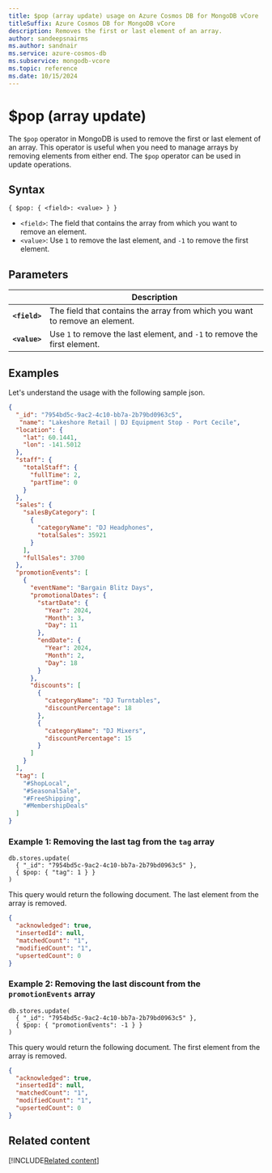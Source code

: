 ```yaml
---
title: $pop (array update) usage on Azure Cosmos DB for MongoDB vCore
titleSuffix: Azure Cosmos DB for MongoDB vCore
description: Removes the first or last element of an array.
author: sandeepsnairms
ms.author: sandnair
ms.service: azure-cosmos-db
ms.subservice: mongodb-vcore
ms.topic: reference
ms.date: 10/15/2024
---
```


# $pop  (array update)

The `$pop` operator in MongoDB is used to remove the first or last element of an array. This operator is useful when you need to manage arrays by removing elements from either end. The `$pop` operator can be used in update operations.

## Syntax

```shell
{ $pop: { <field>: <value> } }
```

- `<field>`: The field that contains the array from which you want to remove an element.
- `<value>`: Use `1` to remove the last element, and `-1` to remove the first element.

## Parameters

| | Description |
| --- | --- |
| **`<field>`** | The field that contains the array from which you want to remove an element. |
| **`<value>`** | Use `1` to remove the last element, and `-1` to remove the first element. |

## Examples

Let's understand the usage with the following sample json.

```json
{
  "_id": "7954bd5c-9ac2-4c10-bb7a-2b79bd0963c5",
   "name": "Lakeshore Retail | DJ Equipment Stop - Port Cecile",
  "location": {
    "lat": 60.1441,
    "lon": -141.5012
  },
  "staff": {
    "totalStaff": {
      "fullTime": 2,
      "partTime": 0
    }
  },
  "sales": {
    "salesByCategory": [
      {
        "categoryName": "DJ Headphones",
        "totalSales": 35921
      }
    ],
    "fullSales": 3700
  },
  "promotionEvents": [
    {
      "eventName": "Bargain Blitz Days",
      "promotionalDates": {
        "startDate": {
          "Year": 2024,
          "Month": 3,
          "Day": 11
        },
        "endDate": {
          "Year": 2024,
          "Month": 2,
          "Day": 18
        }
      },
      "discounts": [
        {
          "categoryName": "DJ Turntables",
          "discountPercentage": 18
        },
        {
          "categoryName": "DJ Mixers",
          "discountPercentage": 15
        }
      ]
    }
  ],
  "tag": [
    "#ShopLocal",
    "#SeasonalSale",
    "#FreeShipping",
    "#MembershipDeals"
  ]
}

```

### Example 1: Removing the last tag from the `tag` array

```shell
db.stores.update(
  { "_id": "7954bd5c-9ac2-4c10-bb7a-2b79bd0963c5" },
  { $pop: { "tag": 1 } }
)
```

This query would return the following document. The last element from the array is removed.

```json
{
  "acknowledged": true,
  "insertedId": null,
  "matchedCount": "1",
  "modifiedCount": "1",
  "upsertedCount": 0
}

```

### Example 2: Removing the last discount from the `promotionEvents` array

```shell
db.stores.update(
  { "_id": "7954bd5c-9ac2-4c10-bb7a-2b79bd0963c5" },
  { $pop: { "promotionEvents": -1 } }
)
```

This query would return the following document. The first element from the array is removed.

```json
{
  "acknowledged": true,
  "insertedId": null,
  "matchedCount": "1",
  "modifiedCount": "1",
  "upsertedCount": 0
}

```


## Related content

[!INCLUDE[Related content](../includes/related-content.md)]